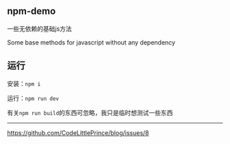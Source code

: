 npm-demo
---
一些无依赖的基础js方法

Some base methods for javascript without any dependency

运行
---
安装：`npm i`

运行：`npm run dev`

有关`npm run build`的东西可忽略，我只是临时想测试一些东西


---
https://github.com/CodeLittlePrince/blog/issues/8